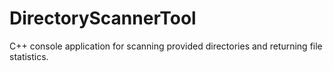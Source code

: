# DirectoryScannerTool
C++ console application for scanning provided directories and returning file statistics.
